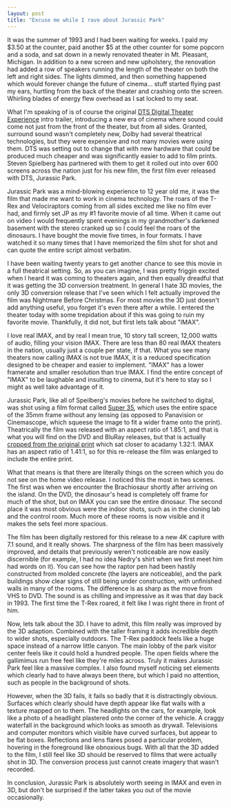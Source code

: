 ```yaml
---
layout: post
title: "Excuse me while I rave about Jurassic Park"
---
```


It was the summer of 1993 and I had been waiting for weeks.  I paid my $3.50 at the counter, paid another $5 at the other counter for some popcorn and a soda, and sat down in a newly renovated theater in Mt. Pleasant, Michigan.  In addition to a new screen and new upholstery, the renovation had added a row of speakers running the length of the theater on both the left and right sides.  The lights dimmed, and then something happened which would forever change the future of cinema... stuff started flying past my ears, hurtling from the back of the theater and crashing onto the screen.  Whirling blades of energy flew overhead as I sat locked to my seat.

What I'm speaking of is of course the original [DTS Digital Theater Experience](http://www.youtube.com/watch?v=J9d32O7J3Nc) intro trailer, introducing a new era of cinema where sound could come not just from the front of the theater, but from all sides.  Granted, surround sound wasn't completely new, Dolby had several theatrical technologies, but they were expensive and not many movies were using them.  DTS was setting out to change that with new hardware that could be produced much cheaper and was significantly easier to add to film prints. Steven Spielberg has partnered with them to get it rolled out into over 600 screens across the nation just for his new film, the first film ever released with DTS, Jurassic Park.

Jurassic Park was a mind-blowing experience to 12 year old me, it was the film that made me want to work in cinema technology.  The roars of the T-Rex and Velociraptors coming from all sides excited me like no film ever had, and firmly set JP as my #1 favorite movie of all time.  When it came out on video I would frequently spent evenings in my grandmother's darkened basement with the stereo cranked up so I could feel the roars of the dinosaurs.  I have bought the movie five times, in four formats.  I have watched it so many times that I have memorized the film shot for shot and can quote the entire script almost verbatim.

I have been waiting twenty years to get another chance to see this movie in a full theatrical setting.  So, as you can imagine, I was pretty friggin excited when I heard it was coming to theaters again, and then equally dreadful that it was getting the 3D conversion treatment.  In general I hate 3D movies, the only 3D conversion release that I've seen which I felt actually improved the film was Nightmare Before Christmas.  For most movies the 3D just doesn't add anything useful, you forget it's even there after a while.  I entered the theater today with some trepidation about if this was going to ruin my favorite movie.  Thankfully, it did not, but first lets talk about "IMAX".

I love real IMAX, and by real I mean true, 10 story tall screen, 12,000 watts of audio, filling your vision IMAX.  There are less than 80 real IMAX theaters in the nation, usually just a couple per state, if that.  What you see many theaters now calling IMAX is not true IMAX, it is a reduced specification designed to be cheaper and easier to implement.  "IMAX" has a lower framerate and smaller resolution than true IMAX.  I find the entire concept of "IMAX" to be laughable and insulting to cinema, but it's here to stay so I might as well take advantage of it.

Jurassic Park, like all of Speilberg's movies before he switched to digital, was shot using a film format called [Super 35](http://en.wikipedia.org/wiki/Super_35), which uses the entire space of the 35mm frame without any lensing (as opposed to Panavision or Cinemascope, which squeese the image to fit a wider frame onto the print).  Theatrically the film was released with an aspect ratio of 1.85:1, and that is what you will find on the DVD and BluRay releases, but that is actually [cropped from the original print](http://www.widescreen.org/images/terminator2_super_35_exampl.jpg) which sat closer to acadamy 1.32:1. IMAX has an aspect ratio of 1.41:1, so for this re-release the film was enlarged to include the entire print.

What that means is that there are literally things on the screen which you do not see on the home video release.  I noticed this the most in two scenes.  The first was when we encounter the Brachiosaur shortly after arriving on the island.  On the DVD, the dinosaur's head is completely off frame for much of the shot, but on IMAX you can see the entire dinosaur.  The second place it was most obvious were the indoor shots, such as in the cloning lab and the control room.  Much more of these rooms is now visible and it makes the sets feel more spacious.

The film has been digitally restored for this release to a new 4K capture with 7.1 sound, and it really shows.  The sharpness of the film has been massively improved, and details that previously weren't noticeable are now easily discernible (for example, I had no idea Nedry's shirt when we first meet him had words on it).  You can see how the raptor pen had been hastily constructed from molded concrete (the layers are noticeable), and the park buildings show clear signs of still being under construction, with unfinished walls in many of the rooms.  The difference is as sharp as the move from VHS to DVD.  The sound is as chilling and impressive as it was that day back in 1993.  The first time the T-Rex roared, it felt like I was right there in front of him.

Now, lets talk about the 3D.  I have to admit, this film really was improved by the 3D adaption.  Combined with the taller framing it adds incredible depth to wider shots, especially outdoors.  The T-Rex paddock feels like a huge space instead of a narrow little canyon.  The main lobby of the park visitor center feels like it could hold a hundred people.  The open fields where the gallimimus run free feel like they're miles across.  Truly it makes Jurassic Park feel like a massive complex.  I also found myself noticing set elements which clearly had to have always been there, but which I paid no attention, such as people in the background of shots.

However, when the 3D fails, it fails so badly that it is distractingly obvious.  Surfaces which clearly should have depth appear like flat walls with a texture mapped on to them.  The headlights on the cars, for example, look like a photo of a headlight plastered onto the corner of the vehicle.  A craggy waterfall in the background which looks as smooth as drywall.  Televisions and computer monitors which visible have curved surfaces, but appear to be flat boxes.  Reflections and lens flares posed a particular problem, hovering in the foreground like obnoxious bugs.  With all that the 3D added to the film, I still feel like 3D should be reserved to films that were actually shot in 3D.  The conversion process just cannot create imagery that wasn't recorded.

In conclusion, Jurassic Park is absolutely worth seeing in IMAX and even in 3D, but don't be surprised if the latter takes you out of the movie occasionally.